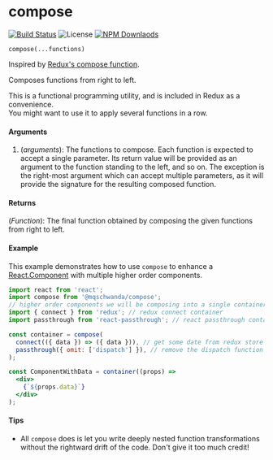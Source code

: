 # compose

[![Build Status](https://travis-ci.org/mqschwanda/node-monorepo.svg?branch=master)](https://travis-ci.org/mqschwanda/node-monorepo)
![License](https://img.shields.io/npm/l/express.svg)
[![NPM Downlaods](https://img.shields.io/npm/dt/@mqschwanda/compose.svg)](https://www.npmjs.com/package/@mqschwanda/compose)

`compose(...functions)`

Inspired by [Redux's compose function](https://redux.js.org/api/compose).

Composes functions from right to left.

This is a functional programming utility, and is included in Redux as a convenience.  
You might want to use it to apply several functions in a row.

#### Arguments

1. (*arguments*): The functions to compose. Each function is expected to accept a single parameter. Its return value will be provided as an argument to the function standing to the left, and so on. The exception is the right-most argument which can accept multiple parameters, as it will provide the signature for the resulting composed function.

#### Returns

(*Function*): The final function obtained by composing the given functions from right to left.

#### Example

This example demonstrates how to use `compose` to enhance a [React.Component]() with multiple higher order components.

```jsx
import react from 'react';
import compose from '@mqschwanda/compose';
// higher order components we will be composing into a single container...
import { connect } from 'redux'; // redux connect container
import passthrough from 'react-passthrough'; // react passthrough container

const container = compose(
  connect(({ data }) => ({ data })), // get some date from redux store
  passthrough({ omit: ['dispatch'] }), // remove the dispatch function from props
);

const ComponentWithData = container((props) =>
  <div>
    {`${props.data}`}
  </div>
);
```

#### Tips

* All `compose` does is let you write deeply nested function transformations without the rightward drift of the code. Don't give it too much credit!
